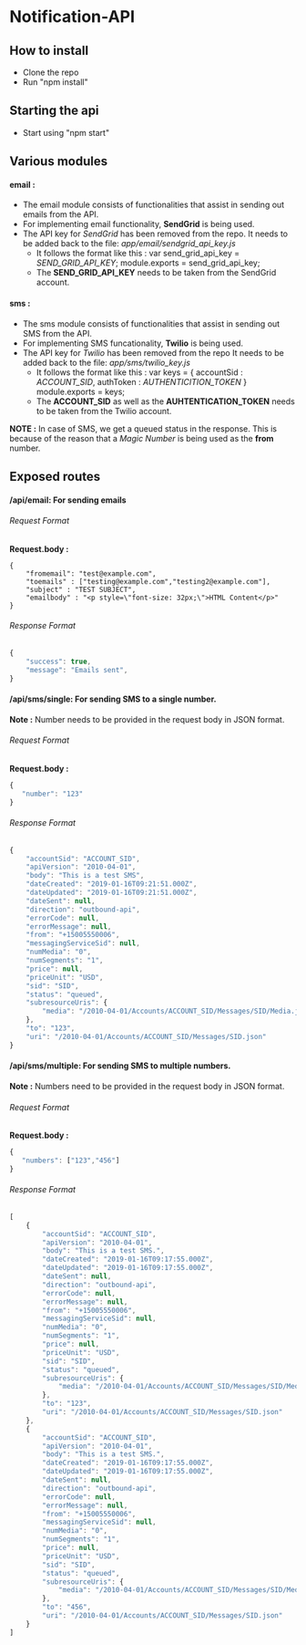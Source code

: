 # Notification-API

## How to install
* Clone the repo
* Run "npm install"

## Starting the api
* Start using "npm start"

## Various modules
#### email :
  * The email module consists of functionalities that assist in sending out emails from the API.
  * For implementing email functionality, **SendGrid** is being used.
  * The API key for *SendGrid* has been removed from the repo. It needs to be added back to the file: *app/email/sendgrid_api_key.js*
    * It follows the format like this :
    var send_grid_api_key = *SEND_GRID_API_KEY*;
    module.exports = send_grid_api_key;
    * The **SEND_GRID_API_KEY** needs to be taken from the SendGrid account.

#### sms :
  * The sms module consists of functionalities that assist in sending out SMS from the API.
  * For implementing SMS funcationality, **Twilio** is being used.
  * The API key for *Twilio* has been removed from the repo It needs to be added back to the file: *app/sms/twilio_key.js*
    * It follows the format like this :
    var keys = {
    accountSid : *ACCOUNT_SID*,
    authToken : *AUTHENTICITION_TOKEN*
    }
    module.exports = keys;
    * The **ACCOUNT_SID** as well as the **AUHTENTICATION_TOKEN** needs to be taken from the Twilio account.

**NOTE :** In case of SMS, we get a queued status in the response. This is because of the reason that a *Magic Number* is being used as the **from** number.

## Exposed routes

#### /api/email: For sending emails
###### Request Format 
**Request.body :** 
```javascipt
{
    "fromemail": "test@example.com",
    "toemails" : ["testing@example.com","testing2@example.com"],
    "subject" : "TEST SUBJECT",
    "emailbody" : "<p style=\"font-size: 32px;\">HTML Content</p>"
}
```
###### Response Format
```javascript
{
    "success": true,
    "message": "Emails sent",
}

```
#### /api/sms/single: For sending SMS to a single number.
**Note :** Number needs to be provided in the request body in JSON format.
###### Request Format
**Request.body :** 
```javascript
{
   "number": "123"
} 
```
###### Response Format
```javascript
{
    "accountSid": "ACCOUNT_SID",
    "apiVersion": "2010-04-01",
    "body": "This is a test SMS",
    "dateCreated": "2019-01-16T09:21:51.000Z",
    "dateUpdated": "2019-01-16T09:21:51.000Z",
    "dateSent": null,
    "direction": "outbound-api",
    "errorCode": null,
    "errorMessage": null,
    "from": "+15005550006",
    "messagingServiceSid": null,
    "numMedia": "0",
    "numSegments": "1",
    "price": null,
    "priceUnit": "USD",
    "sid": "SID",
    "status": "queued",
    "subresourceUris": {
        "media": "/2010-04-01/Accounts/ACCOUNT_SID/Messages/SID/Media.json"
    },
    "to": "123",
    "uri": "/2010-04-01/Accounts/ACCOUNT_SID/Messages/SID.json"
}
```


#### /api/sms/multiple: For sending SMS to multiple numbers.
**Note :** Numbers need to be provided in the request body in JSON format.
###### Request Format
**Request.body :** 
```javascript
{
   "numbers": ["123","456"] 
}
```
###### Response Format
```javascript
[
    {
        "accountSid": "ACCOUNT_SID",
        "apiVersion": "2010-04-01",
        "body": "This is a test SMS.",
        "dateCreated": "2019-01-16T09:17:55.000Z",
        "dateUpdated": "2019-01-16T09:17:55.000Z",
        "dateSent": null,
        "direction": "outbound-api",
        "errorCode": null,
        "errorMessage": null,
        "from": "+15005550006",
        "messagingServiceSid": null,
        "numMedia": "0",
        "numSegments": "1",
        "price": null,
        "priceUnit": "USD",
        "sid": "SID",
        "status": "queued",
        "subresourceUris": {
            "media": "/2010-04-01/Accounts/ACCOUNT_SID/Messages/SID/Media.json"
        },
        "to": "123",
        "uri": "/2010-04-01/Accounts/ACCOUNT_SID/Messages/SID.json"
    },
    {
        "accountSid": "ACCOUNT_SID",
        "apiVersion": "2010-04-01",
        "body": "This is a test SMS.",
        "dateCreated": "2019-01-16T09:17:55.000Z",
        "dateUpdated": "2019-01-16T09:17:55.000Z",
        "dateSent": null,
        "direction": "outbound-api",
        "errorCode": null,
        "errorMessage": null,
        "from": "+15005550006",
        "messagingServiceSid": null,
        "numMedia": "0",
        "numSegments": "1",
        "price": null,
        "priceUnit": "USD",
        "sid": "SID",
        "status": "queued",
        "subresourceUris": {
            "media": "/2010-04-01/Accounts/ACCOUNT_SID/Messages/SID/Media.json"
        },
        "to": "456",
        "uri": "/2010-04-01/Accounts/ACCOUNT_SID/Messages/SID.json"
    }
]
```



